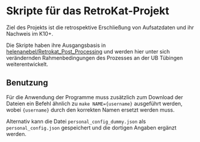 # Skripte für das RetroKat-Projekt

Ziel des Projekts ist die retrospektive Erschließung von Aufsatzdaten und ihr Nachweis im K10+.

Die Skripte haben ihre Ausgangsbasis in [helenanebel/Retrokat_Post_Processing](https://github.com/helenanebel/Retrokat_Post_Processing) und werden hier unter sich verändernden Rahmenbedingungen des Prozesses an der UB Tübingen weiterentwickelt.

## Benutzung

Für die Anwendung der Programme muss zusätzlich zum Download der Dateien ein Befehl ähnlich zu `make NAME={username}` ausgeführt werden, wobei `{username}` durch den korrekten Namen ersetzt werden muss.

Alternativ kann die Datei `personal_config_dummy.json` als `personal_config.json` gespeichert und die dortigen Angaben ergänzt werden.

